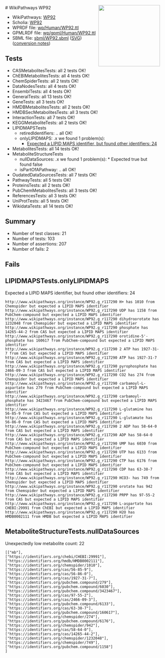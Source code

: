 <img style="float: right; width: 200px" src="../logo.png" />
# WikiPathways WP92

* WikiPathways: [WP92](https://identifiers.org/wikipathways:WP92)
* Scholia: [WP92](https://scholia.toolforge.org/wikipathways/WP92)
* WPRDF file: [wp/Human/WP92.ttl](../wp/Human/WP92.ttl)
* GPMLRDF file: [wp/gpml/Human/WP92.ttl](../wp/gpml/Human/WP92.ttl)
* SBML file: [sbml/WP92.sbml](../sbml/WP92.sbml) ([SVG](../sbml/WP92.svg)) ([conversion notes](../sbml/WP92.txt))

## Tests
* CASMetabolitesTests: all 2 tests OK!
* ChEBIMetabolitesTests: all 4 tests OK!
* ChemSpiderTests: all 2 tests OK!
* DataNodesTests: all 4 tests OK!
* EnsemblTests: all 4 tests OK!
* GeneralTests: all 13 tests OK!
* GeneTests: all 3 tests OK!
* HMDBMetabolitesTests: all 2 tests OK!
* HMDBSecMetabolitesTests: all 3 tests OK!
* InteractionTests: all 7 tests OK!
* KEGGMetaboliteTests: all 2 tests OK!
* LIPIDMAPSTests
    * retiredIdentifiers: .. all OK!
    * onlyLIPIDMAPS: .x we found 1 problem(s):
        * [Expected a LIPID MAPS identifier, but found other identifiers: 24](#d0bfb69b)
* MetabolitesTests: all 14 tests OK!
* MetaboliteStructureTests
    * nullDataSources: .x we found 1 problem(s):
            * Expected true but found false
    * isPartOfAPathway: .. all OK!
* OudatedDataSourcesTests: all 7 tests OK!
* PathwayTests: all 5 tests OK!
* ProteinsTests: all 2 tests OK!
* PubChemMetabolitesTests: all 3 tests OK!
* ReferencesTests: all 3 tests OK!
* UniProtTests: all 5 tests OK!
* WikidataTests: all 14 tests OK!


## Summary

* Number of test classes: 21
* Number of tests: 103
* Number of assertions: 207
* Number of fails: 2

## Fails

<a name="d0bfb69b" />

## LIPIDMAPSTests.onlyLIPIDMAPS

Expected a LIPID MAPS identifier, but found other identifiers: 24
```
http://www.wikipathways.org/instance/WP92.g_r117290 H+ has 1010 from Chemspider but expected a LIPID MAPS identifier
http://www.wikipathways.org/instance/WP92.g_r117290 UDP has 1158 from PubChem-compound but expected a LIPID MAPS identifier
http://www.wikipathways.org/instance/WP92.g_r117290 dihydroorotate has 1232048 from Chemspider but expected a LIPID MAPS identifier
http://www.wikipathways.org/instance/WP92.g_r117290 phosphate has 14265-44-2 from CAS but expected a LIPID MAPS identifier
http://www.wikipathways.org/instance/WP92.g_r117290 orotidine-5'-phosphate has 160617 from PubChem-compound but expected a LIPID MAPS identifier
http://www.wikipathways.org/instance/WP92.g_r117290 2 ATP has 1927-31-7 from CAS but expected a LIPID MAPS identifier
http://www.wikipathways.org/instance/WP92.g_r117290 ATP has 1927-31-7 from CAS but expected a LIPID MAPS identifier
http://www.wikipathways.org/instance/WP92.g_r117290 pyrophosphate has 2466-09-3 from CAS but expected a LIPID MAPS identifier
http://www.wikipathways.org/instance/WP92.g_r117290 CO2 has 274 from Chemspider but expected a LIPID MAPS identifier
http://www.wikipathways.org/instance/WP92.g_r117290 carbamoyl-L-aspartate has 279 from PubChem-compound but expected a LIPID MAPS identifier
http://www.wikipathways.org/instance/WP92.g_r117290 carbamoyl-phosphate has 3423467 from PubChem-compound but expected a LIPID MAPS identifier
http://www.wikipathways.org/instance/WP92.g_r117290 L-glutamine has 56-85-9 from CAS but expected a LIPID MAPS identifier
http://www.wikipathways.org/instance/WP92.g_r117290 L-glutamate has 56-86-0 from CAS but expected a LIPID MAPS identifier
http://www.wikipathways.org/instance/WP92.g_r117290 2 ADP has 58-64-0 from CAS but expected a LIPID MAPS identifier
http://www.wikipathways.org/instance/WP92.g_r117290 ADP has 58-64-0 from CAS but expected a LIPID MAPS identifier
http://www.wikipathways.org/instance/WP92.g_r117290 UMP has 6030 from PubChem-compound but expected a LIPID MAPS identifier
http://www.wikipathways.org/instance/WP92.g_r117290 UTP has 6133 from PubChem-compound but expected a LIPID MAPS identifier
http://www.wikipathways.org/instance/WP92.g_r117290 CTP has 6176 from PubChem-compound but expected a LIPID MAPS identifier
http://www.wikipathways.org/instance/WP92.g_r117290 CDP has 63-38-7 from CAS but expected a LIPID MAPS identifier
http://www.wikipathways.org/instance/WP92.g_r117290 HCO3- has 749 from Chemspider but expected a LIPID MAPS identifier
http://www.wikipathways.org/instance/WP92.g_r117290 orotate has 942 from Chemspider but expected a LIPID MAPS identifier
http://www.wikipathways.org/instance/WP92.g_r117290 PRPP has 97-55-2 from CAS but expected a LIPID MAPS identifier
http://www.wikipathways.org/instance/WP92.g_r117290 L-aspartate has CHEBI:29991 from ChEBI but expected a LIPID MAPS identifier
http://www.wikipathways.org/instance/WP92.g_r117290 H2O has HMDB0002111 from HMDB but expected a LIPID MAPS identifier
```

<a name="919041aa" />

## MetaboliteStructureTests.nullDataSources

Unexpectedly low metabolite count: 22
```
[["mb"],
["https://identifiers.org/chebi/CHEBI:29991"],
["https://identifiers.org/hmdb/HMDB0002111"],
["https://identifiers.org/chemspider/1010"],
["https://identifiers.org/cas/56-85-9"],
["https://identifiers.org/cas/56-86-0"],
["https://identifiers.org/cas/1927-31-7"],
["https://identifiers.org/pubchem.compound/279"],
["https://identifiers.org/pubchem.compound/6030"],
["https://identifiers.org/pubchem.compound/3423467"],
["https://identifiers.org/cas/97-55-2"],
["https://identifiers.org/cas/2466-09-3"],
["https://identifiers.org/pubchem.compound/6133"],
["https://identifiers.org/cas/63-38-7"],
["https://identifiers.org/pubchem.compound/160617"],
["https://identifiers.org/chemspider/274"],
["https://identifiers.org/pubchem.compound/6176"],
["https://identifiers.org/chemspider/942"],
["https://identifiers.org/cas/58-64-0"],
["https://identifiers.org/cas/14265-44-2"],
["https://identifiers.org/chemspider/1232048"],
["https://identifiers.org/chemspider/749"],
["https://identifiers.org/pubchem.compound/1158"]
]
```

